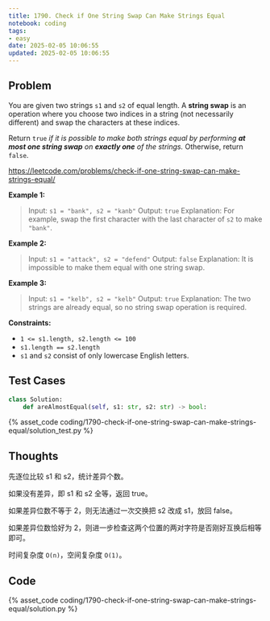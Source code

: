 ```yaml
---
title: 1790. Check if One String Swap Can Make Strings Equal
notebook: coding
tags:
- easy
date: 2025-02-05 10:06:55
updated: 2025-02-05 10:06:55
---
```

## Problem

You are given two strings `s1` and `s2` of equal length. A **string swap** is an operation where you choose two indices in a string (not necessarily different) and swap the characters at these indices.

Return `true` _if it is possible to make both strings equal by performing **at most one string swap** on **exactly one** of the strings._ Otherwise, return `false`.

<https://leetcode.com/problems/check-if-one-string-swap-can-make-strings-equal/>

**Example 1:**

> Input: `s1 = "bank", s2 = "kanb"`
> Output: `true`
> Explanation: For example, swap the first character with the last character of `s2` to make `"bank"`.

**Example 2:**

> Input: `s1 = "attack", s2 = "defend"`
> Output: `false`
> Explanation: It is impossible to make them equal with one string swap.

**Example 3:**

> Input: `s1 = "kelb", s2 = "kelb"`
> Output: `true`
> Explanation: The two strings are already equal, so no string swap operation is required.

**Constraints:**

- `1 <= s1.length, s2.length <= 100`
- `s1.length == s2.length`
- `s1` and `s2` consist of only lowercase English letters.

## Test Cases

``` python
class Solution:
    def areAlmostEqual(self, s1: str, s2: str) -> bool:
```

{% asset_code coding/1790-check-if-one-string-swap-can-make-strings-equal/solution_test.py %}

## Thoughts

先逐位比较 s1 和 s2，统计差异个数。

如果没有差异，即 s1 和 s2 全等，返回 true。

如果差异位数不等于 2，则无法通过一次交换把 s2 改成 s1，放回 false。

如果差异位数恰好为 2，则进一步检查这两个位置的两对字符是否刚好互换后相等即可。

时间复杂度 `O(n)`，空间复杂度 `O(1)`。

## Code

{% asset_code coding/1790-check-if-one-string-swap-can-make-strings-equal/solution.py %}
